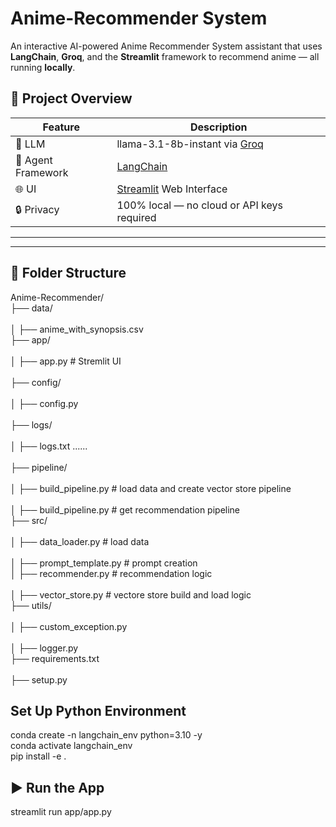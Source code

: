 # Anime-Recommender System

An interactive AI-powered Anime Recommender System assistant that uses **LangChain**, **Groq**, and the **Streamlit** framework to recommend anime — all running **locally**. 



## 📌 Project Overview

| Feature                     | Description                                             |
|---------------------------- |---------------------------------------------------------|
| 🧠 LLM                      | llama-3.1-8b-instant via [Groq](https://console.groq.com/playground)            |
| 🔗 Agent Framework          | [LangChain](https://www.langchain.com/)                 |
| 🌐 UI                       | [Streamlit](https://streamlit.io/) Web Interface        |
| 🔒 Privacy                  | 100% local — no cloud or API keys required              |

---

---

## 📁 Folder Structure
Anime-Recommender/ <br>
├── data/ <br>     
│   ├── anime_with_synopsis.csv <br>
├── app/ <br>     
│   ├── app.py # Stremlit UI <br>     
├── config/ <br>     
│   ├── config.py <br>   
├── logs/ <br>     
│   ├── logs.txt ...... <br>   
├── pipeline/ <br>     
│   ├── build_pipeline.py # load data and create vector store pipeline<br>   
│   ├── build_pipeline.py # get recommendation pipeline<br>
├── src/ <br>     
│   ├── data_loader.py # load data <br>   
│   ├── prompt_template.py # prompt creation<br>
│   ├── recommender.py # recommendation logic <br>   
│   ├── vector_store.py # vectore store build and load logic<br>
├── utils/ <br>     
│   ├── custom_exception.py<br>   
│   ├── logger.py<br>
├── requirements.txt <br>   
├── setup.py <br>   


## Set Up Python Environment
conda create -n langchain_env python=3.10 -y <br>
conda activate langchain_env <br>
pip install -e .<br>

## ▶️ Run the App
streamlit run app/app.py


